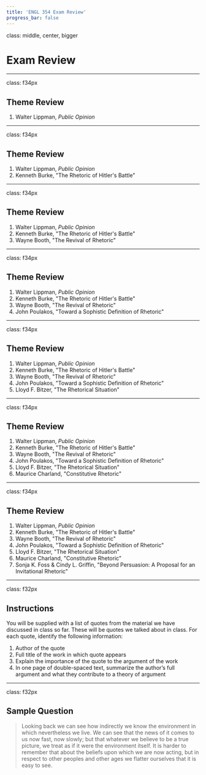 ```yaml
---
title: 'ENGL 354 Exam Review'
progress_bar: false
---
```

class: middle, center, bigger

# Exam Review
---
class: f34px
## Theme Review

1. Walter Lippman, *Public Opinion*
---
class: f34px
## Theme Review

1. Walter Lippman, *Public Opinion*
1. Kenneth Burke, "The Rhetoric of Hitler's Battle"
---
class: f34px
## Theme Review

1. Walter Lippman, *Public Opinion*
1. Kenneth Burke, "The Rhetoric of Hitler's Battle"
1. Wayne Booth, "The Revival of Rhetoric"
---
class: f34px
## Theme Review

1. Walter Lippman, *Public Opinion*
1. Kenneth Burke, "The Rhetoric of Hitler's Battle"
1. Wayne Booth, "The Revival of Rhetoric"
1. John Poulakos, "Toward a Sophistic Definition of Rhetoric"
---
class: f34px
## Theme Review

1. Walter Lippman, *Public Opinion*
1. Kenneth Burke, "The Rhetoric of Hitler's Battle"
1. Wayne Booth, "The Revival of Rhetoric"
1. John Poulakos, "Toward a Sophistic Definition of Rhetoric"
1. Lloyd F. Bitzer, "The Rhetorical Situation"
---
class: f34px
## Theme Review

1. Walter Lippman, *Public Opinion*
1. Kenneth Burke, "The Rhetoric of Hitler's Battle"
1. Wayne Booth, "The Revival of Rhetoric"
1. John Poulakos, "Toward a Sophistic Definition of Rhetoric"
1. Lloyd F. Bitzer, "The Rhetorical Situation"
1. Maurice Charland, "Constitutive Rhetoric"
---
class: f34px
## Theme Review

1. Walter Lippman, *Public Opinion*
1. Kenneth Burke, "The Rhetoric of Hitler's Battle"
1. Wayne Booth, "The Revival of Rhetoric"
1. John Poulakos, "Toward a Sophistic Definition of Rhetoric"
1. Lloyd F. Bitzer, "The Rhetorical Situation"
1. Maurice Charland, "Constitutive Rhetoric"
1. Sonja K. Foss & Cindy L. Griffin, "Beyond Persuasion: A Proposal for an Invitational Rhetoric"
---
class: f32px
## Instructions

You will be supplied with a list of quotes from the material we have discussed in class so far. These will be quotes we talked about in class. For each quote, identify the following information:

1. Author of the quote
1. Full title of the work in which quote appears
1. Explain the importance of the quote to the argument of the work
1. In one page of double-spaced text, summarize the author’s full argument and what they contribute to a theory of argument

---
class: f32px
## Sample Question

>  Looking back we can see how indirectly we know the environment in which nevertheless we live. We can see that the news of it comes to us now fast, now slowly; but that whatever we believe to be a true picture, we treat as if it were the environment itself. It is harder to remember that about the beliefs upon which we are now acting, but in respect to other peoples and other ages we flatter ourselves that it is easy to see.
